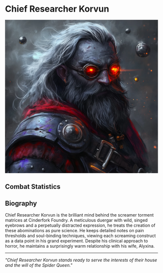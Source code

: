 # Chief Researcher Korvun

<link rel="stylesheet" href="../../drow_theme.css">

![Chief Researcher Korvun](../images/chief_researcher_korvun.webp)

## Combat Statistics

<div id="korvun-statblock"></div>

<script>
// Wait for page load to ensure all scripts are available
document.addEventListener('DOMContentLoaded', function() {
  setTimeout(function() {
    // Load statblock from JSON file
    loadJsonStatblock('../json/chief_researcher_korvun.json', 'korvun-statblock');
  }, 100);
});
</script>
## Biography

Chief Researcher Korvun is the brilliant mind behind the screamer torment matrices at Cinderfork Foundry. A meticulous duergar with wild, singed eyebrows and a perpetually distracted expression, he treats the creation of these abominations as pure science. He keeps detailed notes on pain thresholds and soul-binding techniques, viewing each screaming construct as a data point in his grand experiment. Despite his clinical approach to horror, he maintains a surprisingly warm relationship with his wife, Alyxina.

---

*"Chief Researcher Korvun stands ready to serve the interests of their house and the will of the Spider Queen."*

